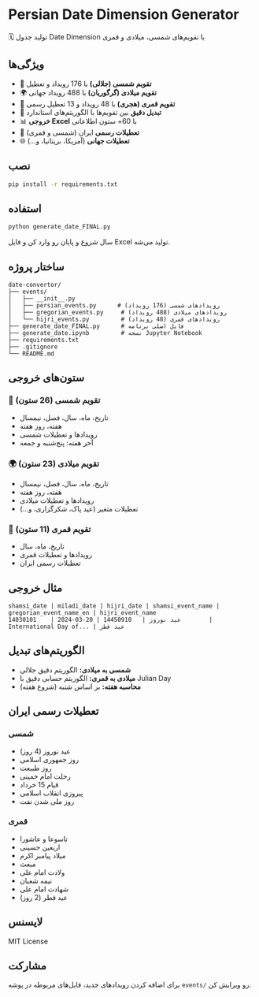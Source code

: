 # Persian Date Dimension Generator
🗓️ تولید جدول Date Dimension با تقویم‌های شمسی، میلادی و قمری

## ویژگی‌ها
- 📅 **تقویم شمسی (جلالی)** با 176 رویداد و تعطیل
- 🌍 **تقویم میلادی (گرگوریان)** با 488 رویداد جهانی  
- 🌙 **تقویم قمری (هجری)** با 48 رویداد و 13 تعطیل رسمی
- 🔄 **تبدیل دقیق** بین تقویم‌ها با الگوریتم‌های استاندارد
- 📊 **خروجی Excel** با 60+ ستون اطلاعاتی
- 🎯 **تعطیلات رسمی** ایران (شمسی و قمری)
- 🌐 **تعطیلات جهانی** (آمریکا، بریتانیا، و...)

## نصب
```bash
pip install -r requirements.txt
```

## استفاده
```bash
python generate_date_FINAL.py
```

سال شروع و پایان رو وارد کن و فایل Excel تولید می‌شه.

## ساختار پروژه
```
date-convertor/
├── events/
│   ├── __init__.py
│   ├── persian_events.py      # رویدادهای شمسی (176 رویداد)
│   ├── gregorian_events.py     # رویدادهای میلادی (488 رویداد)
│   └── hijri_events.py         # رویدادهای قمری (48 رویداد)
├── generate_date_FINAL.py      # فایل اصلی برنامه
├── generate_date.ipynb         # نسخه Jupyter Notebook
├── requirements.txt
├── .gitignore
└── README.md
```

## ستون‌های خروجی

### 📅 تقویم شمسی (26 ستون)
- تاریخ، ماه، سال، فصل، نیمسال
- هفته، روز هفته
- رویدادها و تعطیلات شمسی
- آخر هفته: پنج‌شنبه و جمعه

### 🌍 تقویم میلادی (23 ستون)  
- تاریخ، ماه، سال، فصل، نیمسال
- هفته، روز هفته
- رویدادها و تعطیلات میلادی
- تعطیلات متغیر (عید پاک، شکرگزاری، و...)

### 🌙 تقویم قمری (11 ستون)
- تاریخ، ماه، سال
- رویدادها و تعطیلات قمری
- تعطیلات رسمی ایران

## مثال خروجی
```
shamsi_date | miladi_date | hijri_date | shamsi_event_name | gregorian_event_name_en | hijri_event_name
14030101    | 2024-03-20 | 14450910   | عید نوروز        | International Day of... | عید فطر
```

## الگوریتم‌های تبدیل
- **شمسی به میلادی:** الگوریتم دقیق جلالی
- **میلادی به قمری:** الگوریتم حسابی دقیق با Julian Day
- **محاسبه هفته:** بر اساس شنبه (شروع هفته)

## تعطیلات رسمی ایران

### شمسی
- عید نوروز (4 روز)
- روز جمهوری اسلامی
- روز طبیعت  
- رحلت امام خمینی
- قیام 15 خرداد
- پیروزی انقلاب اسلامی
- روز ملی شدن نفت

### قمری
- تاسوعا و عاشورا
- اربعین حسینی
- میلاد پیامبر اکرم
- مبعث
- ولادت امام علی
- نیمه شعبان
- شهادت امام علی
- عید فطر (2 روز)

## لایسنس
MIT License

## مشارکت
برای اضافه کردن رویدادهای جدید، فایل‌های مربوطه در پوشه `events/` رو ویرایش کن.